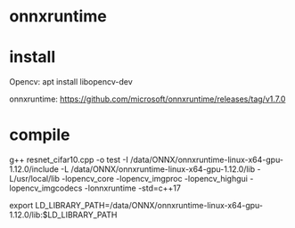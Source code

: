 # onnxruntime

# install
Opencv: apt install libopencv-dev

onnxruntime: https://github.com/microsoft/onnxruntime/releases/tag/v1.7.0

# compile 
g++ resnet_cifar10.cpp -o test  -I /data/ONNX/onnxruntime-linux-x64-gpu-1.12.0/include -L /data/ONNX/onnxruntime-linux-x64-gpu-1.12.0/lib  -L/usr/local/lib -lopencv_core -lopencv_imgproc -lopencv_highgui -lopencv_imgcodecs -lonnxruntime -std=c++17

 export LD_LIBRARY_PATH=/data/ONNX/onnxruntime-linux-x64-gpu-1.12.0/lib:$LD_LIBRARY_PATH
